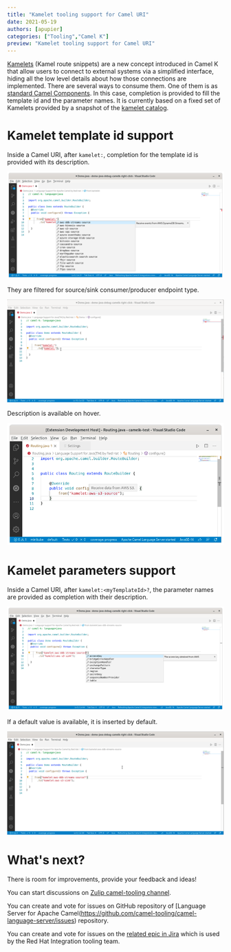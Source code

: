 ```yaml
---
title: "Kamelet tooling support for Camel URI"
date: 2021-05-19
authors: [apupier]
categories: ["Tooling","Camel K"]
preview: "Kamelet tooling support for Camel URI"
---
```


[Kamelets](/camel-k/latest/kamelets/kamelets-user.html) (Kamel route snippets) are a new concept introduced in Camel K that allow users to connect to external systems via a simplified interface, hiding all the low level details about how those connections are implemented. There are several ways to consume them. One of them is as [standard Camel Components](/camel-k/latest/kamelets/kamelets-user.html#kamelets-usage-integration). In this case, completion is provided to fill the template id and the parameter names. It is currently based on a fixed set of Kamelets provided by a snapshot of the [kamelet catalog](https://github.com/apache/camel-kamelets).



# Kamelet template id support

Inside a Camel URI, after `kamelet:`, completion for the template id is provided with its description.

![Template Id completion with description](./TemplateIdCompletionWithDescription.png)

They are filtered for source/sink consumer/producer endpoint type.

![source/sink consumer/producer endpoint type filtering on completion](./sinkSourceFilteringKameletCompletion.gif)

Description is available on hover.

![Description on hover of kamelet template id](./descriptionOnHover.png)

# Kamelet parameters support

Inside a Camel URI, after `kamelet:<myTemplateId>?`, the parameter names are provided as completion with their description.

![Template Parameter Completion With Description](./TemplateParameterCompletionWithDescription.png)

If a default value is available, it is inserted by default.

![Default value inserted when available on parameter completion](./completionKameletParameterWithDefaultValue.gif)


# What's next?

There is room for improvements, provide your feedback and ideas!

You can start discussions on [Zulip camel-tooling channel](https://camel.zulipchat.com/#narrow/stream/258729-camel-tooling).

You can create and vote for issues on GitHub repository of [Language Server for Apache Camel(https://github.com/camel-tooling/camel-language-server/issues) repository.

You can create and vote for issues on the [related epic in Jira](https://issues.redhat.com/browse/FUSETOOLS2-1074) which is used by the Red Hat Integration tooling team.
